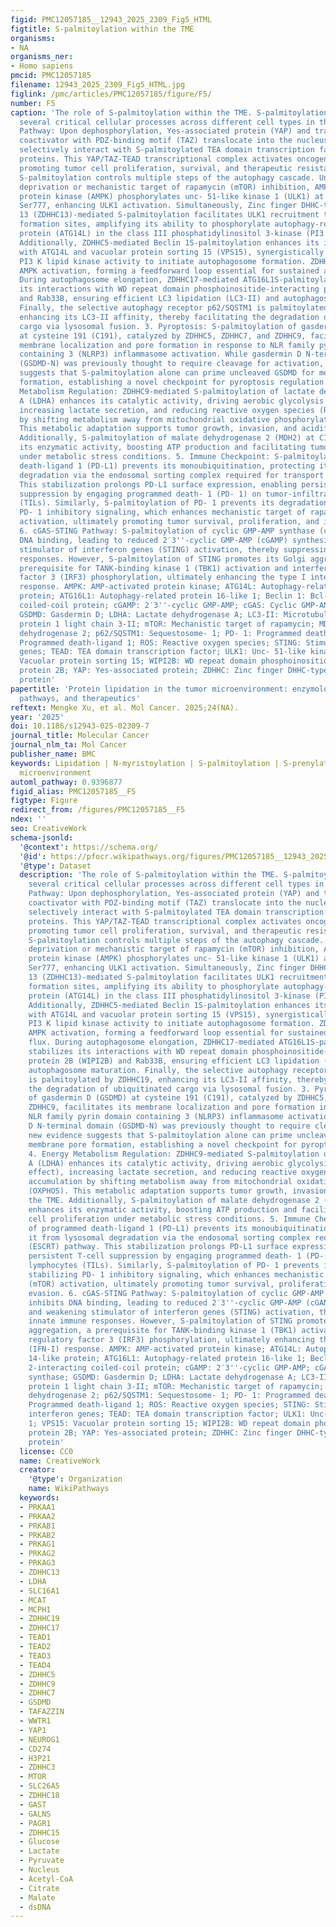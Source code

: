 ```yaml
---
figid: PMC12057185__12943_2025_2309_Fig5_HTML
figtitle: S-palmitoylation within the TME
organisms:
- NA
organisms_ner:
- Homo sapiens
pmcid: PMC12057185
filename: 12943_2025_2309_Fig5_HTML.jpg
figlink: /pmc/articles/PMC12057185/figure/F5/
number: F5
caption: 'The role of S-palmitoylation within the TME. S-palmitoylation influences
  several critical cellular processes across different cell types in the TME. 1.Hippo
  Pathway: Upon dephosphorylation, Yes-associated protein (YAP) and transcriptional
  coactivator with PDZ-binding motif (TAZ) translocate into the nucleus, where they
  selectively interact with S-palmitoylated TEA domain transcription factor (TEAD)
  proteins. This YAP/TAZ-TEAD transcriptional complex activates oncogenic gene expression,
  promoting tumor cell proliferation, survival, and therapeutic resistance. 2. Autophagy:
  S-palmitoylation controls multiple steps of the autophagy cascade. Under nutrient
  deprivation or mechanistic target of rapamycin (mTOR) inhibition, AMP-activated
  protein kinase (AMPK) phosphorylates unc- 51-like kinase 1 (ULK1) at Ser317 and
  Ser777, enhancing ULK1 activation. Simultaneously, Zinc finger DHHC-type containing
  13 (ZDHHC13)-mediated S-palmitoylation facilitates ULK1 recruitment to autophagosome
  formation sites, amplifying its ability to phosphorylate autophagy-related 14-like
  protein (ATG14L) in the class III phosphatidylinositol 3-kinase (PI3 K) complex.
  Additionally, ZDHHC5-mediated Beclin 1S-palmitoylation enhances its interaction
  with ATG14L and vacuolar protein sorting 15 (VPS15), synergistically activating
  PI3 K lipid kinase activity to initiate autophagosome formation. ZDHHC17 primes
  AMPK activation, forming a feedforward loop essential for sustained autophagic flux.
  During autophagosome elongation, ZDHHC17-mediated ATG16L1S-palmitoylation stabilizes
  its interactions with WD repeat domain phosphoinositide-interacting protein 2B (WIPI2B)
  and Rab33B, ensuring efficient LC3 lipidation (LC3-II) and autophagosome maturation.
  Finally, the selective autophagy receptor p62/SQSTM1 is palmitoylated by ZDHHC19,
  enhancing its LC3-II affinity, thereby facilitating the degradation of ubiquitinated
  cargo via lysosomal fusion. 3. Pyroptosis: S-palmitoylation of gasdermin D (GSDMD)
  at cysteine 191 (C191), catalyzed by ZDHHC5, ZDHHC7, and ZDHHC9, facilitates its
  membrane localization and pore formation in response to NLR family pyrin domain
  containing 3 (NLRP3) inflammasome activation. While gasdermin D N-terminal domain
  (GSDMD-N) was previously thought to require cleavage for activation, new evidence
  suggests that S-palmitoylation alone can prime uncleaved GSDMD for membrane pore
  formation, establishing a novel checkpoint for pyroptosis regulation. 4. Energy
  Metabolism Regulation: ZDHHC9-mediated S-palmitoylation of lactate dehydrogenase
  A (LDHA) enhances its catalytic activity, driving aerobic glycolysis (Warburg effect),
  increasing lactate secretion, and reducing reactive oxygen species (ROS) accumulation
  by shifting metabolism away from mitochondrial oxidative phosphorylation (OXPHOS).
  This metabolic adaptation supports tumor growth, invasion, and acidifies the TME.
  Additionally, S-palmitoylation of malate dehydrogenase 2 (MDH2) at C138 enhances
  its enzymatic activity, boosting ATP production and facilitating tumor cell proliferation
  under metabolic stress conditions. 5. Immune Checkpoint: S-palmitoylation of programmed
  death-ligand 1 (PD-L1) prevents its monoubiquitination, protecting it from lysosomal
  degradation via the endosomal sorting complex required for transport (ESCRT) pathway.
  This stabilization prolongs PD-L1 surface expression, enabling persistent T-cell
  suppression by engaging programmed death- 1 (PD- 1) on tumor-infiltrating lymphocytes
  (TILs). Similarly, S-palmitoylation of PD- 1 prevents its degradation, stabilizing
  PD- 1 inhibitory signaling, which enhances mechanistic target of rapamycin (mTOR)
  activation, ultimately promoting tumor survival, proliferation, and immune evasion.
  6. cGAS-STING Pathway: S-palmitoylation of cyclic GMP-AMP synthase (cGAS) inhibits
  DNA binding, leading to reduced 2′3''-cyclic GMP-AMP (cGAMP) synthesis and weakening
  stimulator of interferon genes (STING) activation, thereby suppressing innate immune
  responses. However, S-palmitoylation of STING promotes its Golgi aggregation, a
  prerequisite for TANK-binding kinase 1 (TBK1) activation and interferon regulatory
  factor 3 (IRF3) phosphorylation, ultimately enhancing the type I interferon (IFN-I)
  response. AMPK: AMP-activated protein kinase; ATG14L: Autophagy-related 14-like
  protein; ATG16L1: Autophagy-related protein 16-like 1; Beclin 1: Bcl- 2-interacting
  coiled-coil protein; cGAMP: 2′3''-cyclic GMP-AMP; cGAS: Cyclic GMP-AMP synthase;
  GSDMD: Gasdermin D; LDHA: Lactate dehydrogenase A; LC3-II: Microtubule-associated
  protein 1 light chain 3-II; mTOR: Mechanistic target of rapamycin; MDH2: Malate
  dehydrogenase 2; p62/SQSTM1: Sequestosome- 1; PD- 1: Programmed death- 1; PD-L1:
  Programmed death-ligand 1; ROS: Reactive oxygen species; STING: Stimulator of interferon
  genes; TEAD: TEA domain transcription factor; ULK1: Unc- 51-like kinase 1; VPS15:
  Vacuolar protein sorting 15; WIPI2B: WD repeat domain phosphoinositide-interacting
  protein 2B; YAP: Yes-associated protein; ZDHHC: Zinc finger DHHC-type containing
  protein'
papertitle: 'Protein lipidation in the tumor microenvironment: enzymology, signaling
  pathways, and therapeutics'
reftext: Mengke Xu, et al. Mol Cancer. 2025;24(NA).
year: '2025'
doi: 10.1186/s12943-025-02309-7
journal_title: Molecular Cancer
journal_nlm_ta: Mol Cancer
publisher_name: BMC
keywords: Lipidation | N-myristoylation | S-palmitoylation | S-prenylation | Tumor
  microenvironment
automl_pathway: 0.9396877
figid_alias: PMC12057185__F5
figtype: Figure
redirect_from: /figures/PMC12057185__F5
ndex: ''
seo: CreativeWork
schema-jsonld:
  '@context': https://schema.org/
  '@id': https://pfocr.wikipathways.org/figures/PMC12057185__12943_2025_2309_Fig5_HTML.html
  '@type': Dataset
  description: 'The role of S-palmitoylation within the TME. S-palmitoylation influences
    several critical cellular processes across different cell types in the TME. 1.Hippo
    Pathway: Upon dephosphorylation, Yes-associated protein (YAP) and transcriptional
    coactivator with PDZ-binding motif (TAZ) translocate into the nucleus, where they
    selectively interact with S-palmitoylated TEA domain transcription factor (TEAD)
    proteins. This YAP/TAZ-TEAD transcriptional complex activates oncogenic gene expression,
    promoting tumor cell proliferation, survival, and therapeutic resistance. 2. Autophagy:
    S-palmitoylation controls multiple steps of the autophagy cascade. Under nutrient
    deprivation or mechanistic target of rapamycin (mTOR) inhibition, AMP-activated
    protein kinase (AMPK) phosphorylates unc- 51-like kinase 1 (ULK1) at Ser317 and
    Ser777, enhancing ULK1 activation. Simultaneously, Zinc finger DHHC-type containing
    13 (ZDHHC13)-mediated S-palmitoylation facilitates ULK1 recruitment to autophagosome
    formation sites, amplifying its ability to phosphorylate autophagy-related 14-like
    protein (ATG14L) in the class III phosphatidylinositol 3-kinase (PI3 K) complex.
    Additionally, ZDHHC5-mediated Beclin 1S-palmitoylation enhances its interaction
    with ATG14L and vacuolar protein sorting 15 (VPS15), synergistically activating
    PI3 K lipid kinase activity to initiate autophagosome formation. ZDHHC17 primes
    AMPK activation, forming a feedforward loop essential for sustained autophagic
    flux. During autophagosome elongation, ZDHHC17-mediated ATG16L1S-palmitoylation
    stabilizes its interactions with WD repeat domain phosphoinositide-interacting
    protein 2B (WIPI2B) and Rab33B, ensuring efficient LC3 lipidation (LC3-II) and
    autophagosome maturation. Finally, the selective autophagy receptor p62/SQSTM1
    is palmitoylated by ZDHHC19, enhancing its LC3-II affinity, thereby facilitating
    the degradation of ubiquitinated cargo via lysosomal fusion. 3. Pyroptosis: S-palmitoylation
    of gasdermin D (GSDMD) at cysteine 191 (C191), catalyzed by ZDHHC5, ZDHHC7, and
    ZDHHC9, facilitates its membrane localization and pore formation in response to
    NLR family pyrin domain containing 3 (NLRP3) inflammasome activation. While gasdermin
    D N-terminal domain (GSDMD-N) was previously thought to require cleavage for activation,
    new evidence suggests that S-palmitoylation alone can prime uncleaved GSDMD for
    membrane pore formation, establishing a novel checkpoint for pyroptosis regulation.
    4. Energy Metabolism Regulation: ZDHHC9-mediated S-palmitoylation of lactate dehydrogenase
    A (LDHA) enhances its catalytic activity, driving aerobic glycolysis (Warburg
    effect), increasing lactate secretion, and reducing reactive oxygen species (ROS)
    accumulation by shifting metabolism away from mitochondrial oxidative phosphorylation
    (OXPHOS). This metabolic adaptation supports tumor growth, invasion, and acidifies
    the TME. Additionally, S-palmitoylation of malate dehydrogenase 2 (MDH2) at C138
    enhances its enzymatic activity, boosting ATP production and facilitating tumor
    cell proliferation under metabolic stress conditions. 5. Immune Checkpoint: S-palmitoylation
    of programmed death-ligand 1 (PD-L1) prevents its monoubiquitination, protecting
    it from lysosomal degradation via the endosomal sorting complex required for transport
    (ESCRT) pathway. This stabilization prolongs PD-L1 surface expression, enabling
    persistent T-cell suppression by engaging programmed death- 1 (PD- 1) on tumor-infiltrating
    lymphocytes (TILs). Similarly, S-palmitoylation of PD- 1 prevents its degradation,
    stabilizing PD- 1 inhibitory signaling, which enhances mechanistic target of rapamycin
    (mTOR) activation, ultimately promoting tumor survival, proliferation, and immune
    evasion. 6. cGAS-STING Pathway: S-palmitoylation of cyclic GMP-AMP synthase (cGAS)
    inhibits DNA binding, leading to reduced 2′3''-cyclic GMP-AMP (cGAMP) synthesis
    and weakening stimulator of interferon genes (STING) activation, thereby suppressing
    innate immune responses. However, S-palmitoylation of STING promotes its Golgi
    aggregation, a prerequisite for TANK-binding kinase 1 (TBK1) activation and interferon
    regulatory factor 3 (IRF3) phosphorylation, ultimately enhancing the type I interferon
    (IFN-I) response. AMPK: AMP-activated protein kinase; ATG14L: Autophagy-related
    14-like protein; ATG16L1: Autophagy-related protein 16-like 1; Beclin 1: Bcl-
    2-interacting coiled-coil protein; cGAMP: 2′3''-cyclic GMP-AMP; cGAS: Cyclic GMP-AMP
    synthase; GSDMD: Gasdermin D; LDHA: Lactate dehydrogenase A; LC3-II: Microtubule-associated
    protein 1 light chain 3-II; mTOR: Mechanistic target of rapamycin; MDH2: Malate
    dehydrogenase 2; p62/SQSTM1: Sequestosome- 1; PD- 1: Programmed death- 1; PD-L1:
    Programmed death-ligand 1; ROS: Reactive oxygen species; STING: Stimulator of
    interferon genes; TEAD: TEA domain transcription factor; ULK1: Unc- 51-like kinase
    1; VPS15: Vacuolar protein sorting 15; WIPI2B: WD repeat domain phosphoinositide-interacting
    protein 2B; YAP: Yes-associated protein; ZDHHC: Zinc finger DHHC-type containing
    protein'
  license: CC0
  name: CreativeWork
  creator:
    '@type': Organization
    name: WikiPathways
  keywords:
  - PRKAA1
  - PRKAA2
  - PRKAB1
  - PRKAB2
  - PRKAG1
  - PRKAG2
  - PRKAG3
  - ZDHHC13
  - LDHA
  - SLC16A1
  - MCAT
  - MCPH1
  - ZDHHC19
  - ZDHHC17
  - TEAD1
  - TEAD2
  - TEAD3
  - TEAD4
  - ZDHHC5
  - ZDHHC9
  - ZDHHC7
  - GSDMD
  - TAFAZZIN
  - WWTR1
  - YAP1
  - NEUROG1
  - CD274
  - H3P21
  - ZDHHC3
  - MTOR
  - SLC26A5
  - ZDHHC18
  - GAST
  - GALNS
  - PAGR1
  - ZDHHC15
  - Glucose
  - Lactate
  - Pyruvate
  - Nucleus
  - Acetyl-CoA
  - Citrate
  - Malate
  - dsDNA
---
```

